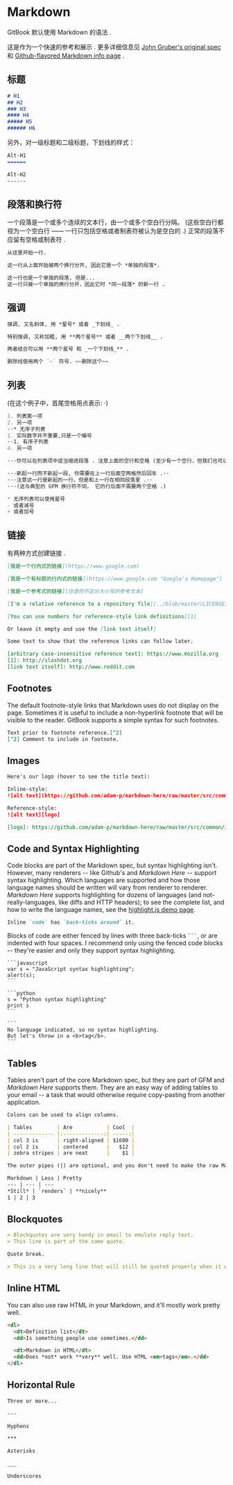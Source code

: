 # Markdown

GitBook 默认使用 Markdown 的语法 .

这是作为一个快速的参考和展示 . 更多详细信息见 [John Gruber's original spec](http://daringfireball.net/projects/markdown/) 和 [Github-flavored Markdown info page](http://github.github.com/github-flavored-markdown/) .


## 标题

```markdown
# H1
## H2
### H3
#### H4
##### H5
###### H6
```

另外，对一级标题和二级标题，下划线的样式：

```markdown
Alt-H1
======

Alt-H2
------
```

## 段落和换行符

一个段落是一个或多个连续的文本行，由一个或多个空白行分隔。 (这些空白行都视为一个空白行 —— 一行只包括空格或者制表符被认为是空白的 .) 正常的段落不应留有空格或制表符 .

```markdown
从这里开始一行.

这一行从上面开始被两个换行分开, 因此它是一个 *单独的段落*.

这一行也是一个单独的段落, 但是...
这一行只被一个单独的换行分开，因此它时 *同一段落* 的新一行 .
```


## 强调

```markdown
强调, 又名斜体, 用 *星号* 或者 _下划线_ .

特别强调, 又称加粗, 用 **两个星号** 或者 __两个下划线__ .

两者结合可以用 **两个星号 和 _一个下划线_** .

删除线使用两个 `~` 符号. ~~删除这个~~
```

## 列表

(在这个例子中，首尾空格用点表示: ⋅)

```markdown
1. 列表第一项
2. 另一项
⋅⋅* 无序子列表
1. 实际数字并不重要,只是一个编号
⋅⋅1. 有序子列表
4. 另一项

⋅⋅⋅你可以在列表项中适当缩进段落 . 注意上面的空行和空格 (至少有一个空行，但我们也可以在这里使用三个点达到同样的效果) .

⋅⋅⋅新起一行而不新起一段, 你需要在上一行后面空两格然后回车 .⋅⋅
⋅⋅⋅注意这一行是新起的一行，但是和上一行在相同段落里 .⋅⋅
⋅⋅⋅(这与典型的 GFM 换行符不同， 它的行后面不需要两个空格 .)

* 无序列表可以使用星号
- 或者减号
+ 或者加号
```

## 链接

有两种方式创建链接 .

```markdown
[我是一个行内式的链接](https://www.google.com)

[我是一个有标题的行内式的链接](https://www.google.com "Google's Homepage")

[我是一个参考式的链接][任意的不区分大小写的参考文本]

[I'm a relative reference to a repository file](../blob/master/LICENSE)

[You can use numbers for reference-style link definitions][1]

Or leave it empty and use the [link text itself]

Some text to show that the reference links can follow later.

[arbitrary case-insensitive reference text]: https://www.mozilla.org
[1]: http://slashdot.org
[link text itself]: http://www.reddit.com
```

## Footnotes
The default footnote-style links that Markdown uses do not display on the page. Sometimes it is useful to include a non-hyperlink footnote that will be visible to the reader. GitBook supports a simple syntax for such footnotes.

```markdown
Text prior to footnote reference.[^2]
[^2] Comment to include in footnote.
```

## Images

```markdown
Here's our logo (hover to see the title text):

Inline-style:
![alt text](https://github.com/adam-p/markdown-here/raw/master/src/common/images/icon48.png "Logo Title Text 1")

Reference-style:
![alt text][logo]

[logo]: https://github.com/adam-p/markdown-here/raw/master/src/common/images/icon48.png "Logo Title Text 2"
```

## Code and Syntax Highlighting

Code blocks are part of the Markdown spec, but syntax highlighting isn't. However, many renderers -- like Github's and *Markdown Here* -- support syntax highlighting. Which languages are supported and how those language names should be written will vary from renderer to renderer. *Markdown Here* supports highlighting for dozens of languages (and not-really-languages, like diffs and HTTP headers); to see the complete list, and how to write the language names, see the [highlight.js demo page](http://softwaremaniacs.org/media/soft/highlight/test.html).

```markdown
Inline `code` has `back-ticks around` it.
```

Blocks of code are either fenced by lines with three back-ticks <code>```</code>, or are indented with four spaces. I recommend only using the fenced code blocks -- they're easier and only they support syntax highlighting.

<pre lang="no-highlight"><code>```javascript
var s = "JavaScript syntax highlighting";
alert(s);
```

```python
s = "Python syntax highlighting"
print s
```

```
No language indicated, so no syntax highlighting.
But let's throw in a &lt;b&gt;tag&lt;/b&gt;.
```
</code></pre>

## Tables

Tables aren't part of the core Markdown spec, but they are part of GFM and *Markdown Here* supports them. They are an easy way of adding tables to your email -- a task that would otherwise require copy-pasting from another application.

```markdown
Colons can be used to align columns.

| Tables        | Are           | Cool  |
| ------------- |:-------------:| -----:|
| col 3 is      | right-aligned | $1600 |
| col 2 is      | centered      |   $12 |
| zebra stripes | are neat      |    $1 |

The outer pipes (|) are optional, and you don't need to make the raw Markdown line up prettily. You can also use inline Markdown.

Markdown | Less | Pretty
--- | --- | ---
*Still* | `renders` | **nicely**
1 | 2 | 3
```

## Blockquotes

```markdown
> Blockquotes are very handy in email to emulate reply text.
> This line is part of the same quote.

Quote break.

> This is a very long line that will still be quoted properly when it wraps. Oh boy let's keep writing to make sure this is long enough to actually wrap for everyone. Oh, you can *put* **Markdown** into a blockquote.
```

## Inline HTML

You can also use raw HTML in your Markdown, and it'll mostly work pretty well.

```markdown
<dl>
  <dt>Definition list</dt>
  <dd>Is something people use sometimes.</dd>

  <dt>Markdown in HTML</dt>
  <dd>Does *not* work **very** well. Use HTML <em>tags</em>.</dd>
</dl>
```


## Horizontal Rule

```markdown
Three or more...

---

Hyphens

***

Asterisks

___

Underscores
```

